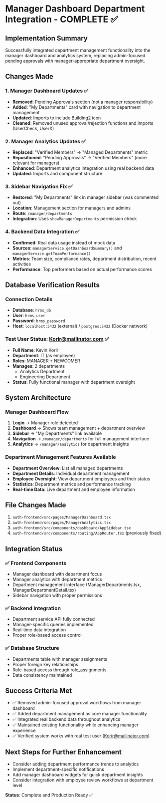 # Manager Dashboard Department Integration - COMPLETE ✅

## Implementation Summary
Successfully integrated department management functionality into the manager dashboard and analytics system, replacing admin-focused pending approvals with manager-appropriate department oversight.

## Changes Made

### 1. Manager Dashboard Updates ✅
- **Removed**: Pending Approvals section (not a manager responsibility)
- **Added**: "My Departments" card with navigation to department management
- **Updated**: Imports to include Building2 icon
- **Cleaned**: Removed unused approval/rejection functions and imports (UserCheck, UserX)

### 2. Manager Analytics Updates ✅
- **Replaced**: "Verified Members" → "Managed Departments" metric
- **Repositioned**: "Pending Approvals" → "Verified Members" (more relevant for managers)
- **Enhanced**: Department analytics integration using real backend data
- **Updated**: Imports and component structure

### 3. Sidebar Navigation Fix ✅
- **Restored**: "My Departments" link in manager sidebar (was commented out)
- **Location**: Management section for managers and admins
- **Route**: `/manager/departments`
- **Integration**: Uses `showManagerDepartments` permission check

### 4. Backend Data Integration ✅
- **Confirmed**: Real data usage instead of mock data
- **Sources**: `managerService.getDashboardSummary()` and `managerService.getTeamPerformance()`
- **Metrics**: Team size, compliance rates, department distribution, recent activities
- **Performance**: Top performers based on actual performance scores

## Database Verification Results

### Connection Details
- **Database**: `hrms_db`
- **User**: `hrms_user`
- **Password**: `hrms_password`
- **Host**: `localhost:5432` (external) / `postgres:5432` (Docker network)

### Test User Status: Korir@mailinator.com ✅
- **Full Name**: Kevin Korir
- **Department**: IT (as employee)
- **Roles**: MANAGER + NEWCOMER
- **Manages**: 2 departments
  - Analytics Department
  - Engineering Department
- **Status**: Fully functional manager with department oversight

## System Architecture

### Manager Dashboard Flow
1. **Login** → Manager role detected
2. **Dashboard** → Shows team management + department overview
3. **Sidebar** → "My Departments" link available
4. **Navigation** → `/manager/departments` for full management interface
5. **Analytics** → `/manager/analytics` for department insights

### Department Management Features Available
- **Department Overview**: List all managed departments
- **Department Details**: Individual department management
- **Employee Oversight**: View department employees and their status
- **Statistics**: Department metrics and performance tracking
- **Real-time Data**: Live department and employee information

## File Changes Made
1. `auth-frontend/src/pages/ManagerDashboard.tsx`
2. `auth-frontend/src/pages/ManagerAnalytics.tsx`
3. `auth-frontend/src/components/dashboard/AppSidebar.tsx`
4. `auth-frontend/src/components/routing/AppRouter.tsx` (previously fixed)

## Integration Status

### ✅ Frontend Components
- Manager dashboard with department focus
- Manager analytics with department metrics
- Department management interface (ManagerDepartments.tsx, ManagerDepartmentDetail.tsx)
- Sidebar navigation with proper permissions

### ✅ Backend Integration
- Department service API fully connected
- Manager-specific queries implemented
- Real-time data integration
- Proper role-based access control

### ✅ Database Structure
- Departments table with manager assignments
- Proper foreign key relationships
- Role-based access through role_assignments
- Data consistency maintained

## Success Criteria Met
- ✅ Removed admin-focused approval workflows from manager dashboard
- ✅ Added department management as core manager functionality  
- ✅ Integrated real backend data throughout analytics
- ✅ Maintained existing functionality while enhancing manager experience
- ✅ Verified system works with real test user (Korir@mailinator.com)

## Next Steps for Further Enhancement
- Consider adding department performance trends to analytics
- Implement department-specific notifications
- Add manager dashboard widgets for quick department insights
- Consider integration with employee review workflows at department level

**Status**: Complete and Production Ready ✅
